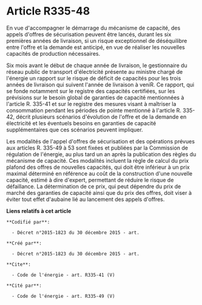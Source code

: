 # Article R335-48

En vue d'accompagner le démarrage du mécanisme de capacité, des appels d'offres de sécurisation peuvent être lancés, durant
les six premières années de livraison, si un risque exceptionnel de déséquilibre entre l'offre et la demande est anticipé, en
vue de réaliser les nouvelles capacités de production nécessaires. 

Six mois avant le début de chaque année de livraison, le gestionnaire du réseau public de transport d'électricité présente au
ministre chargé de l'énergie un rapport sur le risque de déficit de capacités pour les trois années de livraison qui suivent
l'année de livraison à veniR. Ce rapport, qui se fonde notamment sur le registre des capacités certifiées, sur les prévisions
sur le besoin global de garanties de capacité mentionnées à l'article R. 335-41 et sur le registre des mesures visant à
maîtriser la consommation pendant les périodes de pointe mentionné à l'article R. 335-42, décrit plusieurs scénarios
d'évolution de l'offre et de la demande en électricité et les éventuels besoins en garanties de capacité supplémentaires que
ces scénarios peuvent impliquer.

Les modalités de l'appel d'offres de sécurisation et des opérations prévues aux articles R. 335-49 à 53 sont fixées et
publiées par la Commission de régulation de l'énergie, au plus tard un an après la publication des règles du mécanisme de
capacité. Ces modalités incluent la règle de calcul du prix plafond des offres de nouvelles capacités, qui doit être
inférieur à un prix maximal déterminé en référence au coût de la construction d'une nouvelle capacité, estimé à dire
d'expert, permettant de réduire le risque de défaillance. La détermination de ce prix, qui peut dépendre du prix de marché
des garanties de capacité ainsi que du prix des offres, doit viser à éviter tout effet d'aubaine lié au lancement des appels
d'offres.

**Liens relatifs à cet article**

	**Codifié par**:

	  - Décret n°2015-1823 du 30 décembre 2015 - art.

	**Créé par**:

	  - Décret n°2015-1823 du 30 décembre 2015 - art.

	**Cite**:

	  - Code de l'énergie - art. R335-41 (V)

	**Cité par**:

	  - Code de l'énergie - art. R335-49 (V)
